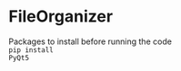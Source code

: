 # FileOrganizer
Packages to install before running the code<br/>
<code>pip install PyQt5 </code> <br/>
